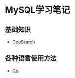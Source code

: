 # MySQL学习笔记
## 基础知识
- [GeoSearch](/DataBase/MySQL/Use/GeoSearch.md)
## 各种语言使用方法
- [Go](/DataBase/MySQL/Language/Go.md)

